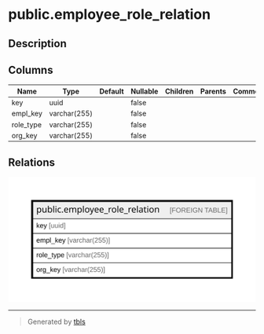 # public.employee_role_relation

## Description

## Columns

| Name | Type | Default | Nullable | Children | Parents | Comment |
| ---- | ---- | ------- | -------- | -------- | ------- | ------- |
| key | uuid |  | false |  |  |  |
| empl_key | varchar(255) |  | false |  |  |  |
| role_type | varchar(255) |  | false |  |  |  |
| org_key | varchar(255) |  | false |  |  |  |

## Relations

![er](public.employee_role_relation.svg)

---

> Generated by [tbls](https://github.com/k1LoW/tbls)
